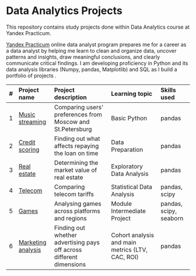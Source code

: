 # Data Analytics Projects
This repository contains study projects done within Data Analytics course at Yandex Practicum.

[Yandex Practicum](https://practicum.com/data-analyst/#about) online data analyst program prepares me for a career as a data analyst by helping me learn to clean and organize data, uncover patterns and insights, draw meaningful conclusions, and clearly communicate critical findings. I am developing proficiency in Python and its data analysis libraries (Numpy, pandas, Matplotlib) and SQL as I build a portfolio of projects .






|#| Project name           | Project description                 | Learning topic                 | Skills used                 |
| :-- | :--------------------- | :-------------------------- | :-------------------------- | :---------------------------   |
| 1   | [Music streaming](https://github.com/vdmilov/data_analytics_projects/tree/main/Music%20streaming)        | Comparing users' preferences from Moscow and St.Petersburg | Basic Python | pandas
| 2   | [Credit scoring](https://github.com/vdmilov/data_analytics_projects/tree/main/Credit%20scoring)        | Finding out what affects repaying the loan on time | Data Preparation | pandas
| 3   | [Real estate](https://github.com/vdmilov/data_analytics_projects/tree/main/Real%20estate)        | Determining the market value of real estate | Exploratory Data Analysis | pandas
| 4   | [Telecom](https://github.com/vdmilov/data_analytics_projects/tree/main/Telecom)        | Comparing telecom tariffs | Statistical Data Analysis | pandas, scipy
| 5   | [Games](https://github.com/vdmilov/data_analytics_projects/tree/main/Games)        | Analysing games across platforms and regions | Module Intermediate Project | pandas, scipy, seaborn
| 6   | [Marketing analysis](https://github.com/vdmilov/data_analytics_projects/tree/main/Marketing%20analysis)        | Finding out whether advertising pays off across different dimensions | Cohort analysis and main metrics (LTV, CAC, ROI) | pandas
